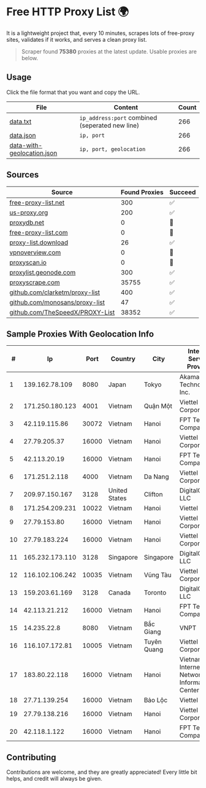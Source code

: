 
# Free HTTP Proxy List 🌍

It is a lightweight project that, every 10 minutes, scrapes lots of free-proxy sites, validates if it works, and serves a clean proxy list.


> Scraper found **75380** proxies at the latest update. Usable proxies are below.

## Usage

Click the file format that you want and copy the URL.


|File|Content|Count|
|----|-------|-----|
|[data.txt](https://raw.githubusercontent.com/themiralay/Proxy-List-World/master/data.txt)|`ip_address:port` combined (seperated new line)|266|
|[data.json](https://raw.githubusercontent.com/themiralay/Proxy-List-World/master/data.json)|`ip, port`|266|
|[data-with-geolocation.json](https://raw.githubusercontent.com/themiralay/Proxy-List-World/master/data-with-geolocation.json)|`ip, port, geolocation`|266|

## Sources

|Source|Found Proxies|Succeed|
|------|-------------|-------|
|[free-proxy-list.net](https://free-proxy-list.net)|300|✅|
|[us-proxy.org](https://www.us-proxy.org)|200|✅|
|[proxydb.net](http://proxydb.net)|0|🚫|
|[free-proxy-list.com](https://free-proxy-list.com/?page=&port=&type%5B%5D=http&type%5B%5D=https&up_time=0&search=Search)|0|🚫|
|[proxy-list.download](https://www.proxy-list.download/HTTP)|26|✅|
|[vpnoverview.com](https://vpnoverview.com/privacy/anonymous-browsing/free-proxy-servers)|0|🚫|
|[proxyscan.io](https://www.proxyscan.io)|0|🚫|
|[proxylist.geonode.com](https://proxylist.geonode.com/api/proxy-list?limit=300&page=1&sort_by=lastChecked&sort_type=desc&protocols=http,https)|300|✅|
|[proxyscrape.com](https://api.proxyscrape.com/v2/?request=displayproxies&protocol=http&timeout=10000&country=all&ssl=all&anonymity=all)|35755|✅|
|[github.com/clarketm/proxy-list](https://raw.githubusercontent.com/clarketm/proxy-list/master/proxy-list-raw.txt)|400|✅|
|[github.com/monosans/proxy-list](https://raw.githubusercontent.com/monosans/proxy-list/main/proxies/http.txt)|47|✅|
|[github.com/TheSpeedX/PROXY-List](https://raw.githubusercontent.com/TheSpeedX/PROXY-List/master/http.txt)|38352|✅|


## Sample Proxies With Geolocation Info

|#|Ip|Port|Country|City|Internet Service Provider|
|-|--|----|-------|----|-------------------------|
|1|139.162.78.109|8080|Japan|Tokyo|Akamai Technologies, Inc.|
|2|171.250.180.123|4001|Vietnam|Quận Một|Viettel Corporation|
|3|42.119.115.86|30072|Vietnam|Hanoi|FPT Telecom Company|
|4|27.79.205.37|16000|Vietnam|Hanoi|Viettel Corporation|
|5|42.113.20.19|16000|Vietnam|Hanoi|FPT Telecom Company|
|6|171.251.2.118|4000|Vietnam|Da Nang|Viettel Corporation|
|7|209.97.150.167|3128|United States|Clifton|DigitalOcean, LLC|
|8|171.254.209.231|10022|Vietnam|Hanoi|Viettel Group|
|9|27.79.153.80|16000|Vietnam|Hanoi|Viettel Corporation|
|10|27.79.183.224|16000|Vietnam|Hanoi|Viettel Corporation|
|11|165.232.173.110|3128|Singapore|Singapore|DigitalOcean, LLC|
|12|116.102.106.242|10035|Vietnam|Vũng Tàu|Viettel Corporation|
|13|159.203.61.169|3128|Canada|Toronto|DigitalOcean, LLC|
|14|42.113.21.212|16000|Vietnam|Hanoi|FPT Telecom Company|
|15|14.235.22.8|8080|Vietnam|Bắc Giang|VNPT|
|16|116.107.172.81|10005|Vietnam|Tuyên Quang|Viettel Corporation|
|17|183.80.22.118|16000|Vietnam|Hanoi|Vietnam Internet Network Information Center|
|18|27.71.139.254|16000|Vietnam|Bảo Lộc|Viettel Group|
|19|27.79.138.216|16000|Vietnam|Hanoi|Viettel Corporation|
|20|42.118.1.122|16000|Vietnam|Hanoi|FPT Telecom Company|



## Contributing

Contributions are welcome, and they are greatly appreciated! Every
little bit helps, and credit will always be given.

